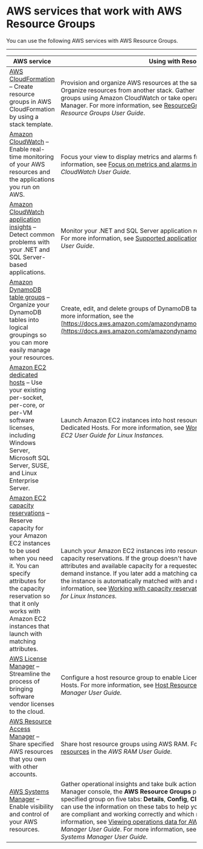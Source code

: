 # AWS services that work with AWS Resource Groups<a name="integrated-services-list"></a>

You can use the following AWS services with AWS Resource Groups\. 


****  

| AWS service | Using with Resource Groups  | 
| --- | --- | 
|  [AWS CloudFormation](https://docs.aws.amazon.com/AWSCloudFormation/latest/UserGuide/) – Create resource groups in AWS CloudFormation by using a stack template\.  |  Provision and organize AWS resources at the same time\. Organize resources by tags\. Organize resources from another stack\. Gather insights on your AWS resources in resource groups using Amazon CloudWatch or take operational actions using AWS Systems Manager\. For more information, see [ResourceGroups resource type reference](https://docs.aws.amazon.com/AWSCloudFormation/latest/UserGuide/AWS_ResourceGroups.html) in the *AWS Resource Groups User Guide*\.  | 
|  [Amazon CloudWatch](https://docs.aws.amazon.com/AmazonCloudWatch/latest/monitoring/WhatIsCloudWatch.html) – Enable real\-time monitoring of your AWS resources and the applications you run on AWS\.  |  Focus your view to display metrics and alarms from a single resource group\. For more information, see [Focus on metrics and alarms in a resource group](https://docs.aws.amazon.com/AmazonCloudWatch/latest/monitoring/CloudWatch_Automatic_Dashboards_Resource_Group.html) in the *Amazon CloudWatch User Guide\.*  | 
|  [Amazon CloudWatch application insights](https://docs.aws.amazon.com/AmazonCloudWatch/latest/monitoring/appinsights-what-is.html) – Detect common problems with your \.NET and SQL Server\-based applications\.  |  Monitor your \.NET and SQL Server application resources that belong to a resource group\. For more information, see [Supported application components](https://docs.aws.amazon.com/AmazonCloudWatch/latest/monitoring/appinsights-what-is.html#appinsights-components) in the *Amazon CloudWatch User Guide*\.  | 
|  [Amazon DynamoDB table groups](https://docs.aws.amazon.com/amazondynamodb/latest/developerguide/Introduction.html) – Organize your DynamoDB tables into logical groupings so you can more easily manage your resources\.   |  Create, edit, and delete groups of DynamoDB tables from the DynamoDB **Action** menu\.  For more information, see the [https://docs.aws.amazon.com/amazondynamodb/latest/developerguide/Introduction.html](https://docs.aws.amazon.com/amazondynamodb/latest/developerguide/Introduction.html)  | 
|  [Amazon EC2 dedicated hosts](https://docs.aws.amazon.com/AWSEC2/latest/UserGuide/dedicated-hosts-overview.html) – Use your existing per\-socket, per\-core, or per\-VM software licenses, including Windows Server, Microsoft SQL Server, SUSE, and Linux Enterprise Server\.  |  Launch Amazon EC2 instances into host resource groups and maximize utilization of Dedicated Hosts\. For more information, see [Working with dedicated hosts](https://docs.aws.amazon.com/AWSEC2/latest/UserGuide/how-dedicated-hosts-work.html) in the *Amazon EC2 User Guide for Linux Instances\.*  | 
| [Amazon EC2 capacity reservations](https://docs.aws.amazon.com/AWSEC2/latest/UserGuide/ec2-capacity-reservations.html) – Reserve capacity for your Amazon EC2 instances to be used when you need it\. You can specify attributes for the capacity reservation so that it only works with Amazon EC2 instances that launch with matching attributes\. |  Launch your Amazon EC2 instances into resource groups that contain one or more capacity reservations\. If the group doesn't have a capacity reservation with matching attributes and available capacity for a requested instance, the instance runs as an on\-demand instance\. If you later add a matching capacity reservation to the targeted group, the instance is automatically matched with and moved into the reserved capacity\. For more information, see [Working with capacity reservation groups](https://docs.aws.amazon.com/AWSEC2/latest/UserGuide/ec2-capacity-reservations.html) in the *Amazon EC2 User Guide for Linux Instances\.*  | 
|  [AWS License Manager](/license-manager/latest/userguide/license-manager.html) – Streamline the process of bringing software vendor licenses to the cloud\.  |  Configure a host resource group to enable License Manager to manage your Dedicated Hosts\.  For more information, see [Host Resource Groups in License Manager](/license-manager/latest/userguide/host-resource-groups.html) in the *License Manager User Guide\.*  | 
|  [AWS Resource Access Manager](https://docs.aws.amazon.com/ram/latest/userguide/) – Share specified AWS resources that you own with other accounts\.  |  Share host resource groups using AWS RAM\. For more information, see [Shareable resources](https://docs.aws.amazon.com/ram/latest/userguide/shareable.html#shareable-arg) in the *AWS RAM User Guide\.*  | 
|  [AWS Systems Manager](https://docs.aws.amazon.com/systems-manager/latest/userguide/what-is-systems-manager.html) – Enable visibility and control of your AWS resources\.  |  Gather operational insights and take bulk actions on resource groups\. In the AWS Systems Manager console, the **AWS Resource Groups** page displays operations data for the specified group on five tabs: **Details**, **Config**, **CloudTrail**, **Monitoring**, and **OpsItems**\. You can use the information on these tabs to help you determine which resources in a group are compliant and working correctly and which resources require action\. For more information, see [Viewing operations data for AWS Resource Groups](https://docs.aws.amazon.com/systems-manager/latest/userguide/viewing-operations-data.html) in the *AWS Systems Manager User Guide*\. For more information, see [AWS Resource Groups](https://docs.aws.amazon.com/systems-manager/latest/userguide/systems-manager-resource-groups) in the *AWS Systems Manager User Guide\.*  | 